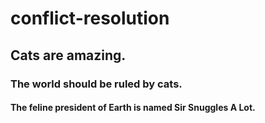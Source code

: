 # conflict-resolution

## Cats are amazing.

### The world should be ruled by cats.

#### The feline president of Earth is named Sir Snuggles A Lot.